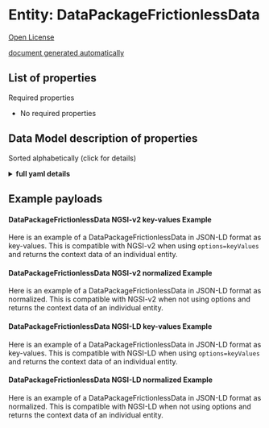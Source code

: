 Entity: DataPackageFrictionlessData  
===================================  
[Open License](https://github.com/smart-data-models//dataModel.FrictionlessData/blob/master/DataPackageFrictionlessData/LICENSE.md)  
[document generated automatically](https://docs.google.com/presentation/d/e/2PACX-1vTs-Ng5dIAwkg91oTTUdt8ua7woBXhPnwavZ0FxgR8BsAI_Ek3C5q97Nd94HS8KhP-r_quD4H0fgyt3/pub?start=false&loop=false&delayms=3000#slide=id.gb715ace035_0_60)  

## List of properties  

Required properties  
- No required properties  ## Data Model description of properties  
Sorted alphabetically (click for details)  
<details><summary><strong>full yaml details</strong></summary>    
```yaml  
DataPackageFrictionlessData:    
  description: 'Data Package is a simple specification for data access and delivery.Converted for Smart Data Models initiative from original frictionless data'    
  properties:    
    contributors:    
      description: 'Contributors. . The contributors to this descriptor'    
      type: array    
      x-ngsi:    
        type: Property    
    created:    
      description: "Created. The datetime must conform to the string formats for datetime as described in [RFC3339](https://tools.ietf.org/html/rfc3339#section-5.6). The datetime on which this descriptor was created"    
      type: string    
      x-ngsi:    
        type: Property    
    description:    
      description: 'Description. . A text description. Markdown is encouraged'    
      type: string    
      x-ngsi:    
        type: Property    
    homepage:    
      description: 'Home Page. . The home on the web that is related to this data package'    
      type: string    
      x-ngsi:    
        type: Property    
    id:    
      description: 'ID. A common usage pattern for Data Packages is as a packaging format within the bounds of a system or platform. In these cases, a unique identifier for a package is desired for common data handling workflows, such as updating an existing package. While at the level of the specification, global uniqueness cannot be validated, consumers using the `id` property `MUST` ensure identifiers are globally unique. A property reserved for globally unique identifiers. Examples of identifiers that are unique include UUIDs and DOIs'    
      type: string    
      x-ngsi:    
        type: Property    
    image:    
      description: 'Image. . A image to represent this package'    
      type: string    
      x-ngsi:    
        type: Property    
    keywords:    
      description: 'Keywords. . A list of keywords that describe this package'    
      type: array    
      x-ngsi:    
        type: Property    
    licenses:    
      description: 'Licenses. This property is not legally binding and does not guarantee that the package is licensed under the terms defined herein. The license(s) under which this package is published'    
      type: array    
      x-ngsi:    
        type: Property    
    name:    
      description: 'Name. This is ideally a url-usable and human-readable name. Name `SHOULD` be invariant, meaning it `SHOULD NOT` change when its parent descriptor is updated. An identifier string. Lower case characters with `.`, `_`, `-` and `/` are allowed'    
      type: string    
      x-ngsi:    
        type: Property    
    profile:    
      description: 'Profile. Every Package and Resource descriptor has a profile. The default profile, if none is declared, is `data-package` for Package and `data-resource` for Resource. The profile of this descriptor'    
      type: string    
      x-ngsi:    
        type: Property    
    resources:    
      description: 'Data Resources. . An `array` of Data Resource objects, each compliant with the [Data Resource](/data-resource/) specification'    
      type: array    
      x-ngsi:    
        type: Property    
    sources:    
      description: 'Sources. . The raw sources for this resource'    
      type: array    
      x-ngsi:    
        type: Property    
    title:    
      description: 'Title. . A human-readable title'    
      type: string    
      x-ngsi:    
        type: Property    
    type:    
      description: 'It has to be DataPackageFrictionlessData. NGSI entity type'    
      enum:    
        - DataPackageFrictionlessData    
      type: string    
      x-ngsi:    
        type: Property    
  required:    
    - id    
    - type    
    - resources    
  type: object    
  version: 0.0.1    
```  
</details>    
## Example payloads    
#### DataPackageFrictionlessData NGSI-v2 key-values Example    
Here is an example of a DataPackageFrictionlessData in JSON-LD format as key-values. This is compatible with NGSI-v2 when  using `options=keyValues` and returns the context data of an individual entity.  
#### DataPackageFrictionlessData NGSI-v2 normalized Example    
Here is an example of a DataPackageFrictionlessData in JSON-LD format as normalized. This is compatible with NGSI-v2 when not using options and returns the context data of an individual entity.  
#### DataPackageFrictionlessData NGSI-LD key-values Example    
Here is an example of a DataPackageFrictionlessData in JSON-LD format as key-values. This is compatible with NGSI-LD when  using `options=keyValues` and returns the context data of an individual entity.  
#### DataPackageFrictionlessData NGSI-LD normalized Example    
Here is an example of a DataPackageFrictionlessData in JSON-LD format as normalized. This is compatible with NGSI-LD when not using options and returns the context data of an individual entity.  
